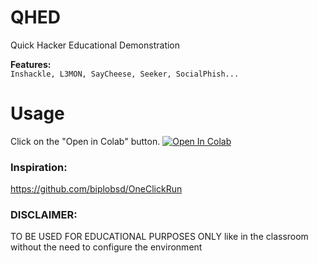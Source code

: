# QHED
Quick Hacker Educational Demonstration

<b>Features:</b><br>
`Inshackle, L3MON, SayCheese, Seeker, SocialPhish...`

# Usage
Click on the "Open in Colab" button.
<a href="https://colab.research.google.com/github/limontec/QHED/blob/master/QHED.ipynb" target="_parent\"><img src="https://colab.research.google.com/assets/colab-badge.svg" alt="Open In Colab"/></a>

### Inspiration: 
https://github.com/biplobsd/OneClickRun

### DISCLAIMER:
TO BE USED FOR EDUCATIONAL PURPOSES ONLY like in the classroom without the need to configure the environment

